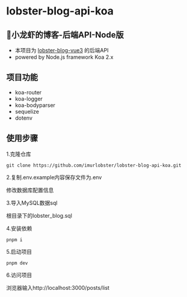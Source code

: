 # lobster-blog-api-koa

## 🦞小龙虾的博客-后端API-Node版
- 本项目为 [lobster-blog-vue3](https://github.com/imurlobster/lobster-blog-vue3) 的后端API
- powered by Node.js framework Koa 2.x


##  项目功能
- koa-router
- koa-logger
- koa-bodyparser
- sequelize
- dotenv

## 使用步骤

1.克隆仓库

`git clone https://github.com/imurlobster/lobster-blog-api-koa.git`

2.复制.env.example内容保存文件为.env

修改数据库配置信息

3.导入MySQL数据sql

根目录下的lobster_blog.sql

4.安装依赖

`pnpm i`

5.启动项目

`pnpm dev`

6.访问项目

浏览器输入http://localhost:3000/posts/list

